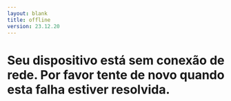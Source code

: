 ```yaml
---
layout: blank
title: offline
version: 23.12.20
---
```


# Seu dispositivo está sem conexão de rede. Por favor tente de novo quando esta falha estiver resolvida.